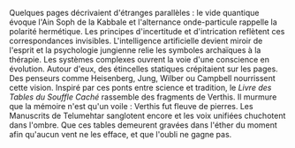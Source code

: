 Quelques pages décrivaient d'étranges parallèles : le vide quantique évoque l'Ain Soph de la Kabbale et l'alternance onde-particule rappelle la polarité hermétique.
Les principes d'incertitude et d'intrication reflètent ces correspondances invisibles.
L'intelligence artificielle devient miroir de l'esprit et la psychologie jungienne relie les symboles archaïques à la thérapie.
Les systèmes complexes ouvrent la voie d'une conscience en évolution.
Autour d'eux, des étincelles statiques crépitaient sur les pages.
Des penseurs comme Heisenberg, Jung, Wilber ou Campbell nourrissent cette vision.
Inspiré par ces ponts entre science et tradition, le *Livre des Tables du Souffle Caché* rassemble des fragments de Verthis.
Il murmure que la mémoire n'est qu'un voile : Verthis fut fleuve de pierres.
Les Manuscrits de Telumehtar sanglotent encore et les voix unifiées chuchotent dans l'ombre.
Que ces tables demeurent gravées dans l'éther du moment afin qu'aucun vent ne les efface, et que l'oubli ne gagne pas.
